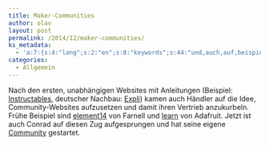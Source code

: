 ```yaml
---
title: Maker-Communities
author: olav
layout: post
permalink: /2014/12/maker-communities/
ks_metadata:
  - 'a:7:{s:4:"lang";s:2:"en";s:8:"keywords";s:44:"und,auch,auf,beispiel,community,von,websites";s:19:"keywords_autoupdate";i:1;s:11:"description";s:0:"";s:22:"description_autoupdate";i:1;s:5:"title";s:0:"";s:6:"robots";s:12:"index,follow";}'
categories:
  - Allgemein
---
```

Nach den ersten, unabhängigen Websites mit Anleitungen (Beispiel: [Instructables][1], deutscher Nachbau: [Expli][2]) kamen auch Händler auf die Idee, Community-Websites aufzusetzen und damit ihren Vertrieb anzukurbeln. Frühe Beispiel sind [element14][3] von Farnell und [learn][4] von Adafruit. Jetzt ist auch Conrad auf diesen Zug aufgesprungen und hat seine eigene [Community][5] gestartet.

 [1]: http://www.instructables.com/in
 [2]: http://www.expli.de/
 [3]: http://www.element14.com/
 [4]: https://learn.adafruit.com/
 [5]: https://community.conrad.de/